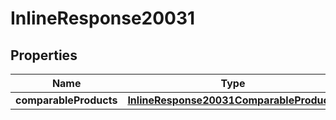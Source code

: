 

# InlineResponse20031

## Properties

Name | Type | Description | Notes
------------ | ------------- | ------------- | -------------
**comparableProducts** | [**InlineResponse20031ComparableProducts**](InlineResponse20031ComparableProducts.md) |  | 




